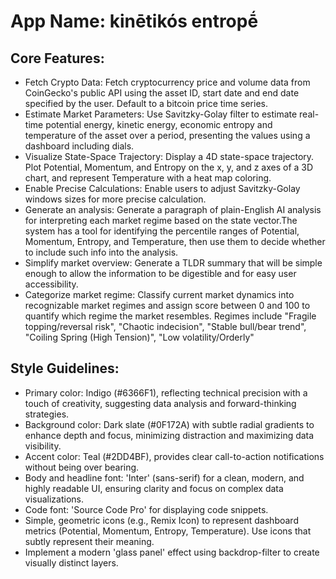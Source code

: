 # **App Name**: kinētikós entropḗ

## Core Features:

- Fetch Crypto Data: Fetch cryptocurrency price and volume data from CoinGecko's public API using the asset ID, start date and end date specified by the user. Default to a bitcoin price time series.
- Estimate Market Parameters: Use Savitzky-Golay filter to estimate real-time potential energy, kinetic energy, economic entropy and temperature of the asset over a period, presenting the values using a dashboard including dials.
- Visualize State-Space Trajectory: Display a 4D state-space trajectory. Plot Potential, Momentum, and Entropy on the x, y, and z axes of a 3D chart, and represent Temperature with a heat map coloring.
- Enable Precise Calculations: Enable users to adjust Savitzky-Golay windows sizes for more precise calculation.
- Generate an analysis: Generate a paragraph of plain-English AI analysis for interpreting each market regime based on the state vector.The system has a tool for identifying the percentile ranges of Potential, Momentum, Entropy, and Temperature, then use them to decide whether to include such info into the analysis.
- Simplify market overview: Generate a TLDR summary that will be simple enough to allow the information to be digestible and for easy user accessibility.
- Categorize market regime: Classify current market dynamics into recognizable market regimes and assign score between 0 and 100 to quantify which regime the market resembles. Regimes include "Fragile topping/reversal risk", "Chaotic indecision", "Stable bull/bear trend", "Coiling Spring (High Tension)", "Low volatility/Orderly"

## Style Guidelines:

- Primary color: Indigo (#6366F1), reflecting technical precision with a touch of creativity, suggesting data analysis and forward-thinking strategies.
- Background color: Dark slate (#0F172A) with subtle radial gradients to enhance depth and focus, minimizing distraction and maximizing data visibility.
- Accent color: Teal (#2DD4BF), provides clear call-to-action notifications without being over bearing.
- Body and headline font: 'Inter' (sans-serif) for a clean, modern, and highly readable UI, ensuring clarity and focus on complex data visualizations.
- Code font: 'Source Code Pro' for displaying code snippets.
- Simple, geometric icons (e.g., Remix Icon) to represent dashboard metrics (Potential, Momentum, Entropy, Temperature). Use icons that subtly represent their meaning.
- Implement a modern 'glass panel' effect using backdrop-filter to create visually distinct layers.
